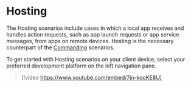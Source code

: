 # Hosting

The Hosting scenarios include cases in which a local app receives and handles action requests, such as app launch requests or app service messages, from apps on remote devices. Hosting is the necessary counterpart of the [Commanding](../commanding/index.md) scenarios. 

To get started with Hosting scenarios on your client device, select your preferred development platform on the left navigation pane.

> [!video https://www.youtube.com/embed/7jn-kooKE8U]